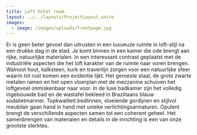 ```yaml
---
title: Loft hotel room
layout: ../../layouts/ProjectLayout.astro
images:
  - image: /images/uploads/frontpage.jpg
---
```

<!--StartFragment-->

Er is geen beter gevoel dan uitrusten in een luxueuze ruimte in loft-stijl na een drukke dag in de stad. Je komt binnen in een kamer die ode brengt aan rijke, natuurlijke materialen. In een interessant contrast geplaatst met de  industriële aspecten die het loft karakter van de ruimte naar voren brengen. Walnoot hout, kalksteen, kurk en travertijn zorgen voor een natuurlijke sfeer waarin tot rust komen een evidentie lijkt. Het geroeste staal, de grote zwarte metalen ramen en het open vloerplan met de mezzanine schuiven het loftgevoel onmiskenbaar naar voor. In de luxe badkamer zijn het volledig ingebouwde bad en de wastafel bekleed in Braziliaans blauw sodalietmarmer. Topkwaliteit bedlinnen, vloeiende gordijnen en stijlvol meubilair gaan hand in hand met unieke verlichtingsarmaturen. Opulent brengt de verschillende aspecten samen tot een coherent geheel. Het samenbrengen van materialen en details in de inrichting is een van onze grootste sterktes.

<!--EndFragment-->